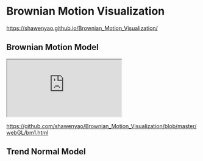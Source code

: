 # Brownian Motion Visualization

https://shawenyao.github.io/Brownian_Motion_Visualization/

## Brownian Motion Model

<iframe src="https://github.com/shawenyao/Brownian_Motion_Visualization/blob/master/webGL/bm1.html"></iframe>

https://github.com/shawenyao/Brownian_Motion_Visualization/blob/master/webGL/bm1.html

## Trend Normal Model
